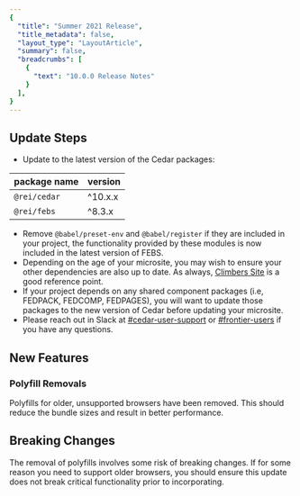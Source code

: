 ```yaml
---
{
  "title": "Summer 2021 Release",
  "title_metadata": false,
  "layout_type": "LayoutArticle",
  "summary": false,
  "breadcrumbs": [
    {
      "text": "10.0.0 Release Notes"
    }
  ],
}
---
```


<cdr-doc-table-of-contents-shell parentSelector='h2' childSelector='h3'>

## Update Steps

- Update to the latest version of the Cedar packages:

| package name | version |
|--------------|---------|
| `@rei/cedar` | ^10.x.x |
| `@rei/febs` | ^8.3.x |

- Remove `@babel/preset-env` and `@babel/register` if they are included in your project, the functionality provided by these modules is now included in the latest version of FEBS.
- Depending on the age of your microsite, you may wish to ensure your other dependencies are also up to date. As always, [Climbers Site](https://git.rei.com/projects/CLIMB/repos/climbers-site/browse) is a good reference point.
- If your project depends on any shared component packages (i.e, FEDPACK, FEDCOMP, FEDPAGES), you will want to update those packages to the new version of Cedar before updating your microsite.
- Please reach out in Slack at [#cedar-user-support](https://rei.slack.com/messages/CA58YCGN4) or [#frontier-users](https://rei.slack.com/archives/CLWJC9FFW) if you have any questions.
## New Features
### Polyfill Removals

Polyfills for older, unsupported browsers have been removed. This should reduce the bundle sizes and result in better performance.

## Breaking Changes

The removal of polyfills involves some risk of breaking changes. If for some reason you need to support older browsers, you should ensure this update does not break critical functionality prior to incorporating.



</cdr-doc-table-of-contents-shell>
